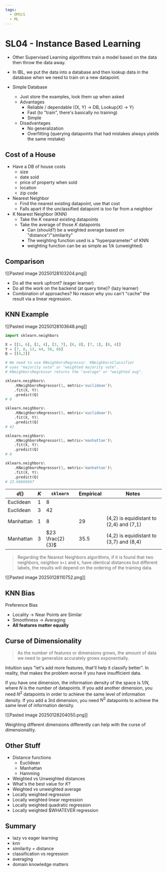 ```yaml
---
tags:
  - OMSCS
  - ML
---
```

# SL04 - Instance Based Learning

- Other Supervised Learning algorithms train a model based on the data then throw the data away.
- In IBL, we put the data into a database and then lookup data in the database when we need to train on a new datapoint.

- Simple Database
	- Just store the examples, look them up when asked
	- Advantages
		- Reliable / dependable ((X, Y) -> DB, Lookup(X) -> Y)
		- Fast (to "train", there's basically no training)
		- Simple
	- Disadvantages
		- No generalization
		- Overfitting (querying datapoints that had mistakes always yields the same mistake)

## Cost of a House
- Have a DB of house costs
	- size
	- date sold
	- price of property when sold
	- location
	- zip code
- Nearest Neighbor
	- Find the nearest existing datapoint, use that cost
	- Falls apart if the unclassified datapoint is too far from a neighbor
- K Nearest Neighbor (KNN)
	- Take the $K$ nearest existing datapoints
	- Take the average of those $K$ datapoints
		- Can (should?) be a weighted average based on "distance"/"similarity"
		- The weighting function used is a "hyperparameter" of KNN
		- weighting function can be as simple as $1/k$ (unweighted)

## Comparison

![[Pasted image 20250128103204.png]]

- Do all the work upfront? (eager learner)
- Do all the work on the backend (at query time)? (lazy learner)
- Combination of approaches? No reason why you can't "cache" the result via a linear regression.

## KNN Example

![[Pasted image 20250128103648.png]]

```python
import sklearn.neighbors

X = [[1, 6], [2, 4], [3, 7], [6, 8], [7, 1], [8, 4]]
Y = [7, 8, 13, 44, 50, 68]
Q = [[4,2]]

# We need to use KNeighborsRegressor. KNeighborsClassifier
# uses "majority vote" or "weighted majority vote".
# KNeighborsRegressor returns the "average" or "weighted avg".

sklearn.neighbors\
	.KNeighborsRegressor(1, metric='euclidean')\
	.fit(X, Y)\
	.predict(Q)
# 8

sklearn.neighbors\
	.KNeighborsRegressor(3, metric='euclidean')\
	.fit(X, Y)\
	.predict(Q)
# 42

sklearn.neighbors\
	.KNeighborsRegressor(1, metric='manhattan')\
	.fit(X, Y)\
	.predict(Q)
# 8

sklearn.neighbors\
	.KNeighborsRegressor(3, metric='manhattan')\
	.fit(X, Y)\
	.predict(Q)
# 23.66666667 
```

| $d()$     | $K$ | `sklearn`        | Empirical | Notes                                   |
| --------- | --- | ---------------- | --------- | --------------------------------------- |
| Euclidean | 1   | $8$              |           |                                         |
| Euclidean | 3   | $42$             |           |                                         |
| Manhattan | 1   | $8$              | 29        | (4,2) is equidistant to (2,4) and (7,1) |
| Manhattan | 3   | $23 \frac{2}{3}$ | 35.5      | (4,2) is equidistant to (3,7) and (8,4) |
> Regarding the Nearest Neighbors algorithms, if it is found that two neighbors, neighbor `k+1` and `k`, have identical distances but different labels, the results will depend on the ordering of the training data.

![[Pasted image 20250128110752.png]]

## KNN Bias
Preference Bias
- Locality -> Near Points are Similar
- Smoothness -> Averaging
- **All features matter equally**

## Curse of Dimensionality
> As the number of features or dimensions grows, the amount of data we need to generalize accurately grows exponentially.

Intuition says "let's add more features, that'll help it classify better". In reality, that makes the problem worse if you have insufficient data.

If you have one dimension, the information density of the space is $1/N$, where $N$ is the number of datapoints. If you add another dimension, you need $N^2$ datapoints in order to achieve the same level of information density. If you add a 3rd dimension, you need $N^3$ datapoints to achieve the same level of information density.

![[Pasted image 20250128204050.png]]

Weighting different dimensions differently can help with the curse of dimensionality.

## Other Stuff
- Distance functions
	- Euclidean
	- Manhattan
	- Hamming
- Weighted vs Unweighted distances
- What's the best value for $K$?
- Weighted vs unweighted average
- Locally weighted regression
- Locally weighted linear regression
- Locally weighted quadratic regression
- Locally weighted $WHATEVER regression

## Summary
- lazy vs eager learning
- knn
- similarity = distance
- classification vs regression
- averaging
- domain knowledge matters
